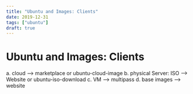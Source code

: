```yaml
---
title: "Ubuntu and Images: Clients"
date: 2019-12-31
tags: ["ubuntu"]
draft: true
---
```


# Ubuntu and Images: Clients

a. cloud --> marketplace or ubuntu-cloud-image
b. physical Server: ISO --> Website or ubuntu-iso-download
c. VM --> multipass
d. base images --> website
